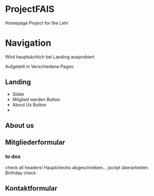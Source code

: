 # ProjectFAIS
Homepage Project for the Lehr

# Navigation
Wird hauptsächlich bei Landing ausprobiert

Aufgeteilt in Verschiedene Pages:
## Landing
* Slider
* Mitglied werden Button
* About Us Button
* 

## About us


## Mitgliederformular

### to dos
check all headers!
Hauptchecks abgeschrieben...
jscript überarbeiten.
Birthday check

## Kontaktformular